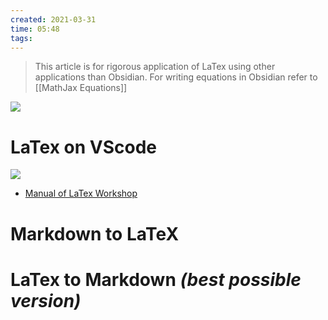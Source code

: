 ```yaml
---
created: 2021-03-31
time: 05:48
tags:
---
```


> This article is for rigorous application of LaTex using other applications than Obsidian. 
> For writing equations in Obsidian refer to [[MathJax Equations]]

![](https://upload.wikimedia.org/wikipedia/commons/4/45/LaTeX_project_logo_bird.svg)

# LaTex on VScode
![](https://i.imgur.com/11L1Vpj.png)

- [Manual of LaTex Workshop](https://github.com/James-Yu/LaTeX-Workshop)


# Markdown to LaTeX
# LaTex to Markdown *(best possible version)*
